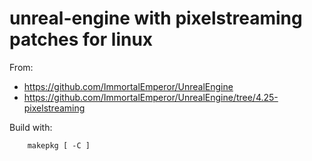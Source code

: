 unreal-engine with pixelstreaming patches for linux
===================================================

From:

* https://github.com/ImmortalEmperor/UnrealEngine
* https://github.com/ImmortalEmperor/UnrealEngine/tree/4.25-pixelstreaming

Build with:

        makepkg [ -C ]
